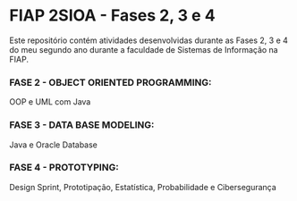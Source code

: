 # FIAP 2SIOA - Fases 2, 3 e 4
Este repositório contém atividades desenvolvidas durante as Fases 2, 3 e 4 do meu segundo ano durante a faculdade de Sistemas de Informação na FIAP.

### FASE 2 - OBJECT ORIENTED PROGRAMMING:
OOP e UML com Java

### FASE 3 - DATA BASE MODELING:
Java e Oracle Database

### FASE 4 - PROTOTYPING:
Design Sprint, Prototipação, Estatística, Probabilidade e Cibersegurança
